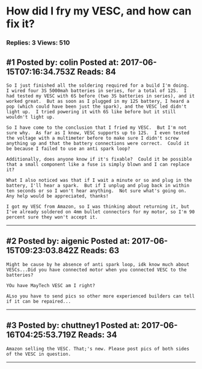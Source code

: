 # How did I fry my VESC, and how can fix it?

### Replies: 3 Views: 510

## \#1 Posted by: colin Posted at: 2017-06-15T07:16:34.753Z Reads: 84

```
So I just finished all the soldering required for a build I'm doing.  I wired four 3S 5000mah batteries in series, for a total of 12S.  I had tested my VESC with 6S before (two 3S batteries in series), and it worked great.  But as soon as I plugged in my 12S battery, I heard a pop (which could have been just the spark), and the VESC led didn't light up.  I tried powering it with 6S like before but it still wouldn't light up.

So I have come to the conclusion that I fried my VESC.  But I'm not sure why.  As far as I know, VESC supports up to 12S.  I even tested the voltage with a multimeter before to make sure I didn't screw anything up and that the battery connections were correct.  Could it be because I failed to use an anti spark loop?

Additionally, does anyone know if it's fixable?  Could it be possible that a small component like a fuse is simply blown and I can replace it?

What I also noticed was that if I wait a minute or so and plug in the battery, I'll hear a spark.  But if I unplug and plug back in within ten seconds or so I won't hear anything.  Not sure what's going on.  Any help would be appreciated, thanks!

I got my VESC from Amazon, so I was thinking about returning it, but I've already soldered on 4mm bullet connectors for my motor, so I'm 90 percent sure they won't accept it.
```

---
## \#2 Posted by: aigenic Posted at: 2017-06-15T09:23:03.842Z Reads: 63

```
Might be cause by he absence of anti spark loop, idk know much about VESCs...Did you have connected motor when you connected VESC to the batteries? 

YOu have MayTech VESC am I right?

ALso you have to send pics so other more experienced builders can tell if it can be repaired...
```

---
## \#3 Posted by: chuttney1 Posted at: 2017-06-16T04:25:53.719Z Reads: 34

```
Amazon selling the VESC. That;'s new. Please post pics of both sides of the VESC in question.
```

---
